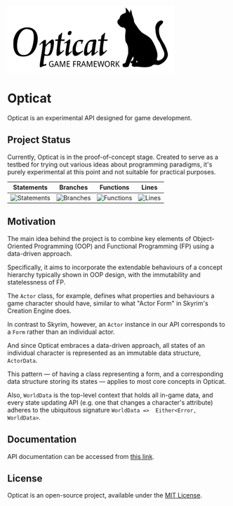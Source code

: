 [![Opticat logo](https://github.com/mysticfall/opticat/raw/main/logo.webp)](https://github.com/mysticfall/opticat)

# Opticat

Opticat is an experimental API designed for game development.

## Project Status

Currently, Opticat is in the proof-of-concept stage. Created to serve as a testbed for trying out various ideas about 
programming paradigms, it's purely experimental at this point and not suitable for practical purposes.

| Statements                  | Branches                | Functions                 | Lines             |
| --------------------------- | ----------------------- | ------------------------- | ----------------- |
| ![Statements](https://img.shields.io/badge/statements-92.66%25-brightgreen.svg?style=flat) | ![Branches](https://img.shields.io/badge/branches-92.64%25-brightgreen.svg?style=flat) | ![Functions](https://img.shields.io/badge/functions-80%25-yellow.svg?style=flat) | ![Lines](https://img.shields.io/badge/lines-92.66%25-brightgreen.svg?style=flat) |

## Motivation

The main idea behind the project is to combine key elements of Object-Oriented Programming (OOP) and Functional
Programming (FP) using a data-driven approach.

Specifically, it aims to incorporate the extendable behaviours of a concept hierarchy typically shown in OOP design,
with the immutability and statelessness of FP.

The `Actor` class, for example, defines what properties and behaviours a game character should have, similar to
what "Actor Form" in Skyrim's Creation Engine does.

In contrast to Skyrim, however, an `Actor` instance in our API corresponds to a `Form` rather than an individual actor.

And since Opticat embraces a data-driven approach, all states of an individual character is represented as an immutable 
data structure, `ActorData`.

This pattern — of having a class representing a form, and a corresponding data structure storing its states — applies 
to most core concepts in Opticat.

Also, `WorldData` is the top-level context that holds all in-game data, and every state updating API (e.g. one that 
changes a character's attribute) adheres to the ubiquitous signature `WorldData =>  Either<Error, WorldData>`.

## Documentation

API documentation can be accessed from [this link](https://mysticfall.github.io/opticat). 

## License

Opticat is an open-source project, available under the [MIT License](LICENSE).
